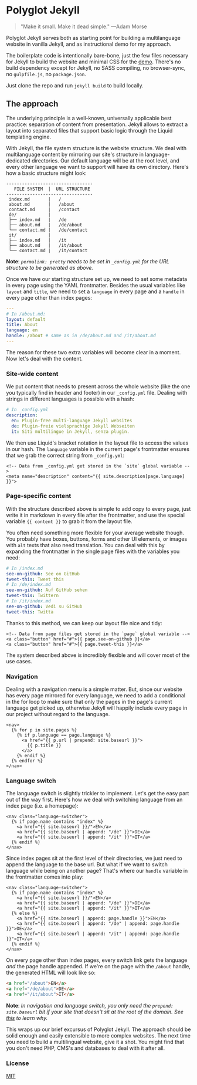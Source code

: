 # Polyglot Jekyll

> "Make it small. Make it dead simple."  &mdash;Adam Morse

Polyglot Jekyll serves both as starting point for building a multilanguage website in vanilla Jekyll, and as instructional demo for my approach.

The boilerplate code is intentionally bare-bone, just the few files necessary for Jekyll to build the website and minimal CSS for the [demo](http://mrzool.cc/polyglot-jekyll). There's no build dependency except for Jekyll, no SASS compiling, no browser-sync, no `gulpfile.js`, no `package.json`.

Just clone the repo and run `jekyll build` to build locally.

## The approach

The underlying principle is a well-known, universally applicable best practice: separation of content from presentation. Jekyll allows to extract a layout into separated files that support basic logic through the Liquid templating engine.

With Jekyll, the file system structure is the website structure. We deal with multilanguage content by mirroring our site's structure in language-dedicated directories. Our default language will be at the root level, and every other language we want to support will have its own directory. Here's how a basic structure might look:

```
---------------------------------
   FILE SYSTEM  |  URL STRUCTURE
---------------------------------
 index.md       |   /            
 about.md       |   /about       
 contact.md     |   /contact     
 de/            |                
 ├── index.md   |   /de          
 ├── about.md   |   /de/about    
 └── contact.md |   /de/contact  
 it/            |                
 ├── index.md   |   /it          
 ├── about.md   |   /it/about    
 └── contact.md |   /it/contact  
```

**Note**: *`permalink: pretty` needs to be set in `_config.yml` for the URL structure to be generated as above.*

Once we have our starting structure set up, we need to set some metadata in every page using the YAML frontmatter. Besides the usual variables like `layout` and `title`, we need to set a `language` in every page and a `handle` in every page other than index pages:

```yaml
---
# In /about.md:
layout: default
title: About
language: en
handle: /about # same as in /de/about.md and /it/about.md
---
```

The reason for these two extra variables will become clear in a moment. Now let's deal with the content.

### Site-wide content
We put content that needs to present across the whole website (like the one you typically find in header and footer) in our `_config.yml` file. Dealing with strings in different languages is possible with a hash:

```yml
# In _config.yml
description: 
  en: Plugin-free multi-language Jekyll websites
  de: Plugin-freie vielsprachige Jekyll Webseiten
  it: Siti multilingue in Jekyll, senza plugin.
```

We then use Liquid's bracket notation in the layout file to access the values in our hash. The `language` variable in the current page's frontmatter ensures that we grab the correct string from `_config.yml`:

```liquid
<!-- Data from _config.yml get stored in the `site` global variable -->
<meta name="description" content="{{ site.description[page.language] }}">
```

### Page-specific content
With the structure described above is simple to add copy to every page, just write it in markdown in every file after the frontmatter, and use the special variable `{{ content }}` to grab it from the layout file.

You often need something more flexible for your average website though. You probably have boxes, buttons, forms and other UI elements, or images with `alt` texts that also need translation. You can deal with this by expanding the frontmatter in the single page files with the variables you need:

```yaml
# In /index.md
see-on-github: See on GitHub
tweet-this: Tweet this
# In /de/index.md
see-on-github: Auf GitHub sehen
tweet-this: Twittern
# In /it/index.md
see-on-github: Vedi su GitHub
tweet-this: Twitta
```

Thanks to this method, we can keep our layout file nice and tidy:

```liquid
<!-- Data from page files get stored in the `page` global variable -->
<a class="button" href="#">{{ page.see-on-github }}</a>
<a class="button" href="#">{{ page.tweet-this }}</a>
```

The system described above is incredibly flexible and will cover most of the use cases.

### Navigation
Dealing with a navigation menu is a simple matter. But, since our website has every page mirrored for every language, we need to add a conditional in the for loop to make sure that only the pages in the page's current language get picked up, otherwise Jekyll will happily include every page in our project without regard to the language.

```liquid
<nav>
  {% for p in site.pages %}
    {% if p.language == page.language %} 
      <a href="{{ p.url | prepend: site.baseurl }}">
        {{ p.title }}
      </a>
    {% endif %}
  {% endfor %}
</nav>
```

### Language switch
The language switch is slightly trickier to implement. Let's get the easy part out of the way first. Here's how we deal with switching language from an index page (i.e. a homepage):

```liquid
<nav class="language-switcher">
  {% if page.name contains "index" %}
    <a href="{{ site.baseurl }}/">EN</a>
    <a href="{{ site.baseurl | append: "/de" }}">DE</a>
    <a href="{{ site.baseurl | append: "/it" }}">IT</a>
  {% endif %}
</nav>
```

Since index pages sit at the first level of their directories, we just need to append the language to the base url. But what if we want to switch language while being on another page? That's where our `handle` variable in the frontmatter comes into play:

```liquid
<nav class="language-switcher">
  {% if page.name contains "index" %}
    <a href="{{ site.baseurl }}/">EN</a>
    <a href="{{ site.baseurl | append: "/de" }}">DE</a>
    <a href="{{ site.baseurl | append: "/it" }}">IT</a>
  {% else %}
    <a href="{{ site.baseurl | append: page.handle }}">EN</a>
    <a href="{{ site.baseurl | append: "/de" | append: page.handle }}">DE</a>
    <a href="{{ site.baseurl | append: "/it" | append: page.handle }}">IT</a>
  {% endif %}
</nav>
```

On every page other than index pages, every switch link gets the language *and* the page handle appended. If we're on the page with the `/about` handle, the generated HTML will look like so:

```html
<a href="/about">EN</a>
<a href="/de/about">DE</a>
<a href="/it/about">IT</a>
```

**Note**: *In navigation and language switch, you only need the `prepend: site.baseurl` bit if your site that doesn’t sit at the root of the domain. See [this](https://byparker.com/blog/2014/clearing-up-confusion-around-baseurl/) to learn why.*

This wraps up our brief excursus of Polyglot Jekyll. The approach should be solid enough and easily extensible to more complex websites. The next time you need to build a multilingual website, give it a shot. You might find that you don't need PHP, CMS's and databases to deal with it after all.

### License
[MIT](LICENSE)
